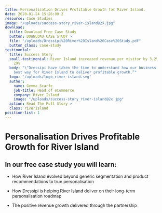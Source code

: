 ```yaml
---
title: Personalisation Drives Profitable Growth for River Island.
date: 2020-01-24 15:26:00 Z
resource: Case Studies
image: "/uploads/success-story_river-island@2x.jpg"
download:
  title: Download Free Case Study
  button: DOWNLOAD CASE STUDY >
  file: "/uploads/Dressipi%20River%20Island%20Case%20Study.pdf"
  button_class: case-study
testimonial:
  title: Success Story
  small-testimonial: River Island increased revenue per visitor by 3.2% and AOV by
    20%
  body: "\"Dressipi have taken the time to understand how our business works and the
    best way for River Island to deliver profitable growth.”"
  logo: "/uploads/logo_river-island.svg"
  author:
    name: Gemma Scarfe
    job-title: Head of eCommerce
    company: River Island
    image: "/uploads/success-story_river-island@2x.jpg"
  action: Read The Full Story >
  class: riverisland
position-list: 1
---
```


# Personalisation Drives Profitable Growth for River Island

## In our free case study you will learn:

- How River Island evolved beyond generic segmentation and product recommendations to true personalisation

- How Dressipi is helping River Island deliver on their long-term personalisation roadmap

- The positive revenue growth delivered through the partnership